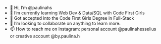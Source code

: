 - 👋 Hi, I’m @paulinahs
- 👀 I’m currently learning Web Dev & Data/SQL with Code First Girls
- 🌱 Got accepted into the Code First Girls Degree in Full-Stack
- 💞️ I’m looking to collaborate on anything to learn more.
- 📫 How to reach me on Instagram: personal account @paulinahesselius or creative account @by.paulina.h

<!---
paulinahs/paulinahs is a ✨ special ✨ repository because its `README.md` (this file) appears on your GitHub profile.
You can click the Preview link to take a look at your changes.
--->
